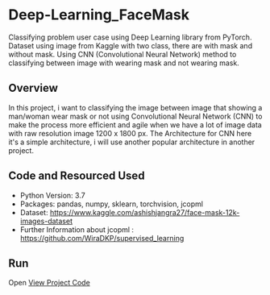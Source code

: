 # Deep-Learning_FaceMask
Classifying problem user case using Deep Learning library from PyTorch. Dataset using image from Kaggle with two class, there are with mask and without mask. Using CNN (Convolutional Neural Network) method to classifying between image with wearing mask and not wearing mask.

## Overview

In this project, i want to classifying the image between image that showing a man/woman wear mask or not using Convolutional Neural Network (CNN) to make the process more efficient and agile when we have a lot of image data with raw resolution image 1200 x 1800 px. The Architecture for CNN here it's a simple architecture, i will use another popular architecture in another project.

## Code and Resourced Used

 - Python Version: 3.7
 - Packages: pandas, numpy, sklearn, torchvision, jcopml
 - Dataset: https://www.kaggle.com/ashishjangra27/face-mask-12k-images-dataset
 - Further Information about jcopml : https://github.com/WiraDKP/supervised_learning

## Run
 
 Open [View Project Code](https://github.com/ferdiansatria95/Deep-Learning_FaceMask/blob/master/Portofolio_Deep_Learning_FaceMask.ipynb)


